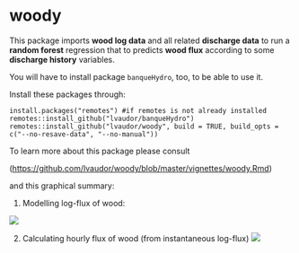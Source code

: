 # woody

This package imports **wood log data** and all related **discharge data** to run a **random forest** regression that to predicts **wood flux** according to some **discharge history** variables. 

You will have to install package `banqueHydro`, too, to be able to use it.

Install these packages through:

```{r}
install.packages("remotes") #if remotes is not already installed
remotes::install_github("lvaudor/banqueHydro")
remotes::install_github("lvaudor/woody", build = TRUE, build_opts = c("--no-resave-data", "--no-manual"))
```

To learn more about this package please consult

(https://github.com/lvaudor/woody/blob/master/vignettes/woody.Rmd)

and this graphical summary:

1. Modelling log-flux of wood:

![](https://github.com/lvaudor/woody/blob/master/inst/doc/diag_1.png?raw=true)


2. Calculating hourly flux of wood (from instantaneous log-flux)
![](https://github.com/lvaudor/woody/blob/master/inst/doc/diag_2.png?raw=true)


